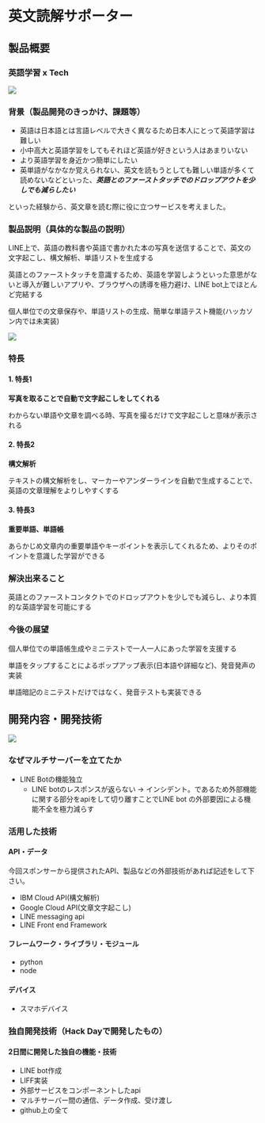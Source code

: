 # 英文読解サポーター

## 製品概要
### 英語学習 x Tech

![](アイコン.png)

### 背景（製品開発のきっかけ、課題等）
- 英語は日本語とは言語レベルで大きく異なるため日本人にとって英語学習は難しい
- 小中高大と英語学習をしてもそれほど英語が好きという人はあまりいない
- より英語学習を身近かつ簡単にしたい
- 英単語がなかなか覚えられない、英文を読もうとしても難しい単語が多くて読めないなどといった、***英語とのファーストタッチでのドロップアウトを少しでも減らしたい***

といった経験から、英文章を読む際に役に立つサービスを考えました。

### 製品説明（具体的な製品の説明）
LINE上で、英語の教科書や英語で書かれた本の写真を送信することで、英文の文字起こし、構文解析、単語リストを生成する

英語とのファーストタッチを意識するため、英語を学習しようといった意思がないと導入が難しいアプリや、ブラウザへの誘導を極力避け、LINE bot上でほとんど完結する

個人単位での文章保存や、単語リストの生成、簡単な単語テスト機能(ハッカソン内では未実装)

![](Screenshot_20191020-141833.jpg)
### 特長

#### 1. 特長1
**写真を取ることで自動で文字起こしをしてくれる**

わからない単語や文章を調べる時、写真を撮るだけで文字起こしと意味が表示される

#### 2. 特長2
**構文解析**

テキストの構文解析をし、マーカーやアンダーラインを自動で生成することで、英語の文章理解をよりしやすくする

#### 3. 特長3
**重要単語、単語帳**

あらかじめ文章内の重要単語やキーポイントを表示してくれるため、よりそのポイントを意識した学習ができる

### 解決出来ること

英語とのファーストコンタクトでのドロップアウトを少しでも減らし、より本質的な英語学習を可能にする

### 今後の展望
個人単位での単語帳生成やミニテストで一人一人にあった学習を支援する

単語をタップすることによるポップアップ表示(日本語や詳細など)、発音発声の実装

単語暗記のミニテストだけではなく、発音テストも実装できる

## 開発内容・開発技術
![](ss.png)
### なぜマルチサーバーを立てたか
- LINE Botの機能独立
  - LINE botのレスポンスが返らない -> インシデント。であるため外部機能に関する部分をapiをして切り離すことでLINE bot の外部要因による機能不全を極力減らす

### 活用した技術
#### API・データ
今回スポンサーから提供されたAPI、製品などの外部技術があれば記述をして下さい。
* IBM Cloud API(構文解析)
* Google Cloud API(文章文字起こし)
* LINE messaging api
* LINE Front end Framework

#### フレームワーク・ライブラリ・モジュール
* python 
* node

#### デバイス
* スマホデバイス

### 独自開発技術（Hack Dayで開発したもの）
#### 2日間に開発した独自の機能・技術
* LINE bot作成
* LIFF実装
* 外部サービスをコンポーネントしたapi
* マルチサーバー間の通信、データ作成、受け渡し
* github上の全て
